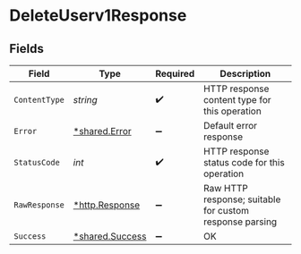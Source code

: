 # DeleteUserv1Response


## Fields

| Field                                                    | Type                                                     | Required                                                 | Description                                              |
| -------------------------------------------------------- | -------------------------------------------------------- | -------------------------------------------------------- | -------------------------------------------------------- |
| `ContentType`                                            | *string*                                                 | :heavy_check_mark:                                       | HTTP response content type for this operation            |
| `Error`                                                  | [*shared.Error](../../../pkg/models/shared/error.md)     | :heavy_minus_sign:                                       | Default error response                                   |
| `StatusCode`                                             | *int*                                                    | :heavy_check_mark:                                       | HTTP response status code for this operation             |
| `RawResponse`                                            | [*http.Response](https://pkg.go.dev/net/http#Response)   | :heavy_minus_sign:                                       | Raw HTTP response; suitable for custom response parsing  |
| `Success`                                                | [*shared.Success](../../../pkg/models/shared/success.md) | :heavy_minus_sign:                                       | OK                                                       |